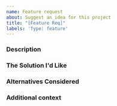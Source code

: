 ```yaml
---
name: Feature request
about: Suggest an idea for this project
title: "[Feature Req]"
labels: 'Type: feature'
---
```


### Description
<!--Is your feature request related to a problem? Please describe.-->
<!--A clear and concise description of what the problem is. Ex. I'm always frustrated when [...]-->

### The Solution I'd Like
<!--A clear and concise description of what you want to happen.-->

### Alternatives Considered
<!-- Describe alternatives you've considered-->
<!--A clear and concise description of any alternative solutions or features you've considered.-->

### Additional context
<!--Add any other context or screenshots about the feature request here.-->
